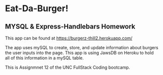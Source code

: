 # Eat-Da-Burger!
## MYSQL & Express-Handlebars Homework

This app can be found at https://burgerz-thill2.herokuapp.com/

The app uses mySQL to create, store, and update information about burgers the user inputs into the page.  This app is using JawsDB on Heroku to hold all of this information in a mySQL table.  

This is Assignmnet 12 of the UNC FullStack Coding bootcamp.

